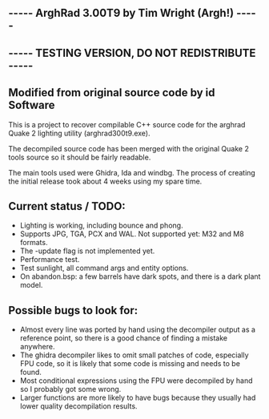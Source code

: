 ## ----- ArghRad 3.00T9 by Tim Wright (Argh!) -----
## ----- TESTING VERSION, DO NOT REDISTRIBUTE -----
## Modified from original source code by id Software

This is a project to recover compilable C++ source code for the arghrad Quake 2 lighting utility (arghrad300t9.exe).

The decompiled source code has been merged with the original Quake 2 tools source so it should be fairly readable.

The main tools used were Ghidra, Ida and windbg. The process of creating the initial release took about 4 weeks using my spare time.



## Current status / TODO:

- Lighting is working, including bounce and phong.
- Supports JPG, TGA, PCX and WAL. Not supported yet: M32 and M8 formats.
- The -update flag is not implemented yet.
- Performance test.
- Test sunlight, all command args and entity options.
- On abandon.bsp: a few barrels have dark spots, and there is a dark plant model.

## Possible bugs to look for:

- Almost every line was ported by hand using the decompiler output as a reference point, so there is a good chance of finding a mistake anywhere.
- The ghidra decompiler likes to omit small patches of code, especially FPU code, so it is likely that some code is missing and needs to be found.
- Most conditional expressions using the FPU were decompiled by hand so I probably got some wrong.
- Larger functions are more likely to have bugs because they usually had lower quality decompilation results.
